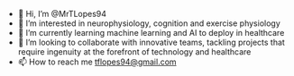 - 👋 Hi, I’m @MrTLopes94
- 👀 I’m interested in neurophysiology, cognition and exercise physiology
- 🌱 I’m currently learning machine learning and AI to deploy in healthcare 
- 💞️ I’m looking to collaborate with innovative teams, tackling projects that require ingenuity at the forefront of technology and healthcare
- 📫 How to reach me tflopes94@gmail.com

<!---
MrTLopes94/MrTLopes94 is a ✨ special ✨ repository because its `README.md` (this file) appears on your GitHub profile.
You can click the Preview link to take a look at your changes.
--->
